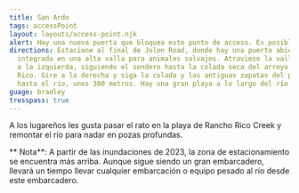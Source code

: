 ```yaml
---
title: San Ardo
tags: accessPoint
layout: layouts/access-point.njk
alert: Hay una nueva puerta que bloquea este punto de acceso. Es posible llegar al río estacionando en el lado oeste del puente San Ardo sobre el río y bajando hacia la derecha cuando esté frente al puente. Hay una pequeña cerca con una abertura. Actualizaremos esta página cuando tengamos más información.
directions: Estacione al final de Jolon Road, donde hay una puerta abierta
  integrada en una alta valla para animales salvajes. Atraviese la valla y gire
  a la izquierda, siguiendo el sendero hasta la colada seca del arroyo Rancho
  Rico. Gire a la derecha y siga la colada y las antiguas zapatas del puente
  hasta el río, unos 300 metros. Hay una gran playa a lo largo del río.
guage: bradley
tresspass: true
---
```


A los lugareños les gusta pasar el rato en la playa de Rancho Rico Creek y remontar el río para nadar en pozas profundas.

** Nota**: A partir de las inundaciones de 2023, la zona de estacionamiento se encuentra más arriba. Aunque sigue siendo un gran embarcadero, llevará un tiempo llevar cualquier embarcación o equipo pesado al río desde este embarcadero.
